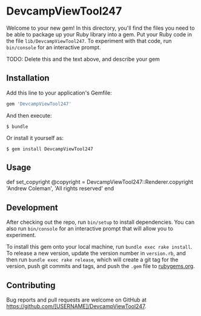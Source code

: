 # DevcampViewTool247

Welcome to your new gem! In this directory, you'll find the files you need to be able to package up your Ruby library into a gem. Put your Ruby code in the file `lib/DevcampViewTool247`. To experiment with that code, run `bin/console` for an interactive prompt.

TODO: Delete this and the text above, and describe your gem

## Installation

Add this line to your application's Gemfile:

```ruby
gem 'DevcampViewTool247'
```

And then execute:

    $ bundle

Or install it yourself as:

    $ gem install DevcampViewTool247

## Usage

def set_copyright
  @copyright = DevcampViewTool247::Renderer.copyright 'Andrew Coleman', 'All rights reserved'
  end
  
## Development

After checking out the repo, run `bin/setup` to install dependencies. You can also run `bin/console` for an interactive prompt that will allow you to experiment.

To install this gem onto your local machine, run `bundle exec rake install`. To release a new version, update the version number in `version.rb`, and then run `bundle exec rake release`, which will create a git tag for the version, push git commits and tags, and push the `.gem` file to [rubygems.org](https://rubygems.org).

## Contributing

Bug reports and pull requests are welcome on GitHub at https://github.com/[USERNAME]/DevcampViewTool247.

